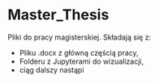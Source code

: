 # Master_Thesis
Pliki do pracy magisterskiej. Składają się z:
- Pliku .docx z główną częścią pracy,
- Folderu z Jupyterami do wizualizacji,
- ciąg dalszy nastąpi
